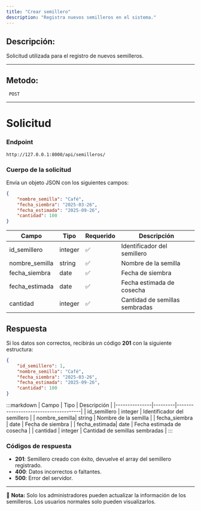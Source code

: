 ```yaml
---
title: "Crear semillero"
description: "Registra nuevos semilleros en el sistema."
---
```


## Descripción:
Solicitud utilizada para el registro de nuevos semilleros.

---

## Metodo: 
```
 POST
```
---

# **Solicitud**

### **Endpoint**
```
http://127.0.0.1:8000/api/semilleros/
```

### **Cuerpo de la solicitud**
Envía un objeto JSON con los siguientes campos:

```json
{
    "nombre_semilla": "Café",
    "fecha_siembra": "2025-03-26",
    "fecha_estimada": "2025-09-26",
    "cantidad": 100
}
```

| Campo          | Tipo    | Requerido | Descripción                          |
|---------------|---------|-----------|--------------------------------------|
| id_semillero  | integer | ✅        | Identificador del semillero         |
| nombre_semilla| string  | ✅        | Nombre de la semilla                |
| fecha_siembra | date    | ✅        | Fecha de siembra                    |
| fecha_estimada| date    | ✅        | Fecha estimada de cosecha           |
| cantidad      | integer | ✅        | Cantidad de semillas sembradas      |

## **Respuesta**

Si los datos son correctos, recibirás un código **201** con la siguiente estructura:

```json
{
    "id_semillero": 1,
    "nombre_semilla": "Café",
    "fecha_siembra": "2025-03-26",
    "fecha_estimada": "2025-09-26",
    "cantidad": 100
}
```

:::markdown
| Campo          | Tipo    | Descripción                          |
|---------------|---------|--------------------------------------|
| id_semillero  | integer | Identificador del semillero         |
| nombre_semilla| string  | Nombre de la semilla                |
| fecha_siembra | date    | Fecha de siembra                    |
| fecha_estimada| date    | Fecha estimada de cosecha           |
| cantidad      | integer | Cantidad de semillas sembradas      |
:::

### **Códigos de respuesta**
- **201**: Semillero creado con éxito, devuelve el array del semillero registrado.
- **400**: Datos incorrectos o faltantes.
- **500**: Error del servidor.

---

📄 **Nota:** Solo los administradores pueden actualizar la información de los semilleros. Los usuarios normales solo pueden visualizarlos.

